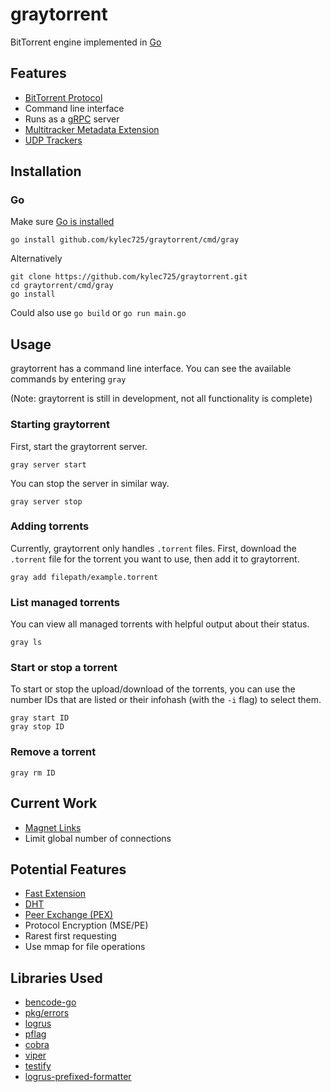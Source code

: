 # graytorrent
BitTorrent engine implemented in [Go](https://golang.org)

## Features
- [BitTorrent Protocol](https://www.bittorrent.org/beps/bep_0003.html)
- Command line interface
- Runs as a [gRPC](https://www.grpc.io/) server
- [Multitracker Metadata Extension](https://www.bittorrent.org/beps/bep_0012.html)
- [UDP Trackers](https://www.bittorrent.org/beps/bep_0015.html)

## Installation
### Go
Make sure [Go is installed](https://golang.org/doc/install)
```
go install github.com/kylec725/graytorrent/cmd/gray
```

Alternatively
```
git clone https://github.com/kylec725/graytorrent.git
cd graytorrent/cmd/gray
go install
```
Could also use `go build` or `go run main.go`

## Usage
graytorrent has a command line interface. You can see the available commands by entering `gray`

(Note: graytorrent is still in development, not all functionality is complete)

### Starting graytorrent
First, start the graytorrent server.
```
gray server start
```
You can stop the server in similar way.
```
gray server stop
```

### Adding torrents
Currently, graytorrent only handles `.torrent` files. First, download the `.torrent` file for the torrent you want to use,
then add it to graytorrent.
```
gray add filepath/example.torrent
```

### List managed torrents
You can view all managed torrents with helpful output about their status.
```
gray ls
```

### Start or stop a torrent
To start or stop the upload/download of the torrents, you can use the number IDs that are listed or their infohash (with the `-i` flag) to select them.
```
gray start ID
gray stop ID
```

### Remove a torrent
```
gray rm ID
```

## Current Work
- [Magnet Links](https://www.bittorrent.org/beps/bep_0009.html)
- Limit global number of connections

## Potential Features
- [Fast Extension](https://www.bittorrent.org/beps/bep_0006.html)
- [DHT](https://www.bittorrent.org/beps/bep_0005.html)
- [Peer Exchange (PEX)](https://www.bittorrent.org/beps/bep_0011.html)
- Protocol Encryption (MSE/PE)
- Rarest first requesting
- Use mmap for file operations

## Libraries Used
- [bencode-go](https://github.com/jackpal/bencode-go)
- [pkg/errors](https://github.com/pkg/errors)
- [logrus](https://github.com/sirupsen/logrus)
- [pflag](https://github.com/spf13/pflag)
- [cobra](https://github.com/spf13/cobra)
- [viper](https://github.com/spf13/viper)
- [testify](https://github.com/stretchr/testify)
- [logrus-prefixed-formatter](https://github.com/x-cray/logrus-prefixed-formatter)
